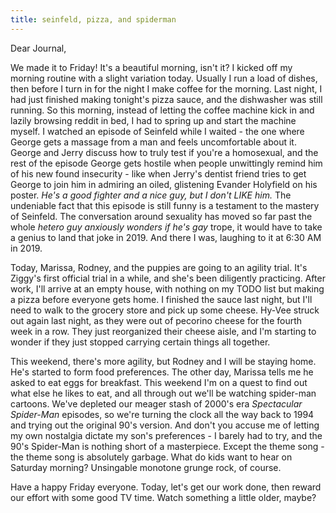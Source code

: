 ```yaml
---
title: seinfeld, pizza, and spiderman
---
```


Dear Journal,

We made it to Friday! It's a beautiful morning, isn't it? I kicked off
my morning routine with a slight variation today. Usually I run a load
of dishes, then before I turn in for the night I make coffee for the
morning. Last night, I had just finished making tonight's pizza sauce,
and the dishwasher was still running. So this morning, instead of
letting the coffee machine kick in and lazily browsing reddit in bed, I
had to spring up and start the machine myself. I watched an episode of
Seinfeld while I waited - the one where George gets a massage from a man
and feels uncomfortable about it. George and Jerry discuss how to truly
test if you're a homosexual, and the rest of the episode George gets
hostile when people unwittingly remind him of his new found insecurity -
like when Jerry's dentist friend tries to get George to join him in
admiring an oiled, glistening Evander Holyfield on his poster. *He's a
good fighter and a nice guy, but I don't LIKE him.* The undeniable fact
that this episode is still funny is a testament to the mastery of
Seinfeld. The conversation around sexuality has moved so far past the
whole *hetero guy anxiously wonders if he's gay* trope, it would have to
take a genius to land that joke in 2019. And there I was, laughing to it
at 6:30 AM in 2019.

Today, Marissa, Rodney, and the puppies are going to an agility trial.
It's Ziggy's first official trial in a while, and she's been diligently
practicing. After work, I'll arrive at an empty house, with nothing on
my TODO list but making a pizza before everyone gets home. I finished
the sauce last night, but I'll need to walk to the grocery store and
pick up some cheese. Hy-Vee struck out again last night, as they were
out of pecorino cheese for the fourth week in a row. They just
reorganized their cheese aisle, and I'm starting to wonder if they just
stopped carrying certain things all together.

This weekend, there's more agility, but Rodney and I will be staying
home. He's started to form food preferences. The other day, Marissa
tells me he asked to eat eggs for breakfast. This weekend I'm on a quest
to find out what else he likes to eat, and all through out we'll be
watching spider-man cartoons. We've depleted our meager stash of 2000's
era *Spectacular Spider-Man* episodes, so we're turning the clock all
the way back to 1994 and trying out the original 90's version. And don't
you accuse me of letting my own nostalgia dictate my son's preferences -
I barely had to try, and the 90's Spider-Man is nothing short of a
masterpiece. Except the theme song - the theme song is absolutely
garbage. What do kids want to hear on Saturday morning? Unsingable
monotone grunge rock, of course.

Have a happy Friday everyone. Today, let's get our work done, then
reward our effort with some good TV time. Watch something a little
older, maybe?

